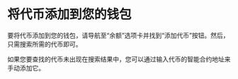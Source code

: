 # 将代币添加到您的钱包

要将代币添加到您的钱包，请导航至“余额”选项卡并找到“添加代币”按钮。然后，只需搜索所需的代币即可。

如果您要查找的代币未出现在搜索结果中，您可以通过输入代币的智能合约地址来手动添加它。